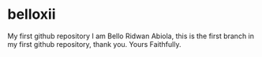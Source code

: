 # belloxii
My first github repository
I am Bello Ridwan Abiola, this is the first branch in my first github repository, thank you.
Yours Faithfully.
